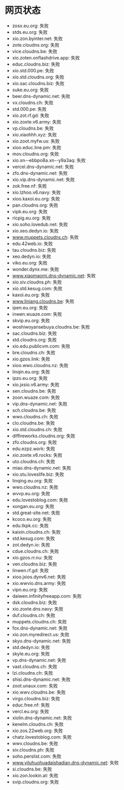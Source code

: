 # 网页状态
- zosx.eu.org: 失败
- stds.eu.org: 失败
- xio.zon.byinter.net: 失败
- zote.cloudns.org: 失败
- vice.cloudns.be: 失败
- xio.zoten.onflashdrive.app: 失败
- educ.cloudns.biz: 失败
- xio.std.000.pe: 失败
- xio.std.cloudns.org: 失败
- xio.sac.cloudns.biz: 失败
- suke.eu.org: 失败
- beer.dns-dynamic.net: 失败
- vx.cloudns.ch: 失败
- std.000.pe: 失败
- xio.zot.rf.gd: 失败
- xio.zoxte.v6.army: 失败
- vp.cloudns.be: 失败
- xio.xiaohhh.xyz: 失败
- xio.zoot.myfw.us: 失败
- xioo.educ.line.pm: 失败
- mov.cloudns.org: 失败
- xio.xn--ebbpo8a.xn--y9a3aq: 失败
- vercel.dns-dynamic.net: 失败
- zfo.dns-dynamic.net: 失败
- xio.vip.dns-dynamic.net: 失败
- zok.free.nf: 失败
- xio.lzhoo.v6.navy: 失败
- xioo.kaxoi.eu.org: 失败
- pan.cloudns.org: 失败
- vipk.eu.org: 失败
- ricpig.eu.org: 失败
- xio.soho.lovedub.net: 失败
- xio.xeo.dedyn.io: 失败
- www.muppets.cloudns.ch: 失败
- edu.42web.io: 失败
- tau.cloudns.biz: 失败
- xeo.dedyn.io: 失败
- viko.eu.org: 失败
- wonder.dynx.me: 失败
- www.xiaomaomi.dns-dynamic.net: 失败
- xio.siv.cloudns.ph: 失败
- xio.std.kesug.com: 失败
- kaxoi.eu.org: 失败
- www.liniang.cloudns.be: 失败
- ipen.eu.org: 失败
- inwen.wuaze.com: 失败
- skvip.eu.org: 失败
- woshiwoyansebuya.cloudns.be: 失败
- sac.cloudns.biz: 失败
- std.cloudns.org: 失败
- xio.edu.publicvm.com: 失败
- bre.cloudns.ch: 失败
- xio.gzos.link: 失败
- xioo.wwo.cloudns.nz: 失败
- linqin.eu.org: 失败
- ipzo.eu.org: 失败
- xio.jxsio.v6.army: 失败
- sen.cloudns.be: 失败
- zoon.wuaze.com: 失败
- vip.dns-dynamic.net: 失败
- sch.cloudns.be: 失败
- wwo.cloudns.ch: 失败
- clo.cloudns.be: 失败
- xio.std.cloudns.ch: 失败
- diffireworks.cloudns.org: 失败
- zfo.cloudns.org: 失败
- edu.ezpz.work: 失败
- xio.zoxte.v6.rocks: 失败
- uto.cloudns.ch: 失败
- miao.dns-dynamic.net: 失败
- xio.stu.loveslife.biz: 失败
- linqing.eu.org: 失败
- wwo.cloudns.nz: 失败
- wvvp.eu.org: 失败
- edu.lovestoblog.com: 失败
- xongan.eu.org: 失败
- std.great-site.net: 失败
- kcoco.eu.org: 失败
- edu.tkpk.cc: 失败
- kaixin.cloudns.ch: 失败
- std.kesug.com: 失败
- zot.dedyn.io: 失败
- cdue.cloudns.ch: 失败
- xio.gzos.rr.nu: 失败
- ven.cloudns.biz: 失败
- linwen.rf.gd: 失败
- xioo.jxios.dynv6.net: 失败
- xio.wwvio.dns.army: 失败
- vipn.eu.org: 失败
- daiwen.infinityfreeapp.com: 失败
- dsk.cloudns.biz: 失败
- xio.zoxte.dns.navy: 失败
- duf.cloudns.ch: 失败
- muppets.cloudns.ch: 失败
- fox.dns-dynamic.net: 失败
- xio.zon.myredirect.us: 失败
- skyo.dns-dynamic.net: 失败
- std.dedyn.io: 失败
- skyle.eu.org: 失败
- vp.dns-dynamic.net: 失败
- vast.cloudns.ch: 失败
- lzi.cloudns.ch: 失败
- shisi.dns-dynamic.net: 失败
- zoot.unaux.com: 失败
- xio.wwv.cloudns.be: 失败
- virgo.cloudns.biz: 失败
- educ.free.nf: 失败
- vercl.eu.org: 失败
- xiolin.dns-dynamic.net: 失败
- kenelm.cloudns.ch: 失败
- xio.zos.22web.org: 失败
- chatz.lovestoblog.com: 失败
- wwv.cloudns.be: 失败
- siv.cloudns.ph: 失败
- soho.perslist.com: 失败
- www.yiluhuohuadaishadian.dns-dynamic.net: 失败
- si.cloudns.be: 失败
- xio.zon.lookin.at: 失败
- svip.cloudns.org: 失败
